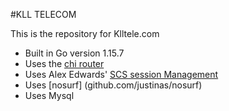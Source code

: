#KLL TELECOM 

This is the repository for Klltele.com 
- Built in Go version 1.15.7
- Uses the [chi router](https://github.com/go-chi/chi)
- Uses Alex Edwards' [SCS session Management](https://github.com/alexedwards/scs) 
- Uses [nosurf] (github.com/justinas/nosurf)
- Uses Mysql
